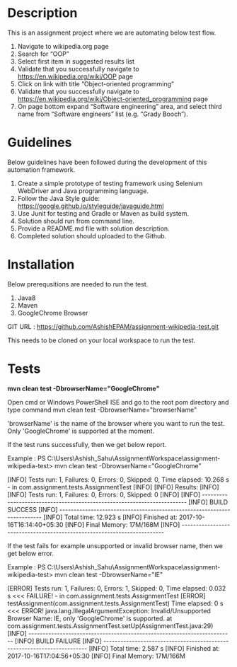 # Description

This is an assignment project where we are automating below test flow.

1.	Navigate to wikipedia.org page
2.	Search for “OOP”
3.	Select first item in suggested results list
4.	Validate that you successfully navigate to https://en.wikipedia.org/wiki/OOP page
5.	Click on link with title “Object-oriented programming”
6.	Validate that you successfully navigate to https://en.wikipedia.org/wiki/Object-oriented_programming page
7.	On page bottom expand “Software engineering” area, and select third name from “Software engineers” list (e.g. “Grady Booch”).  

# Guidelines

Below guidelines have been followed during the development of this automation framework.

1.	Create a simple prototype of testing framework using Selenium WebDriver and Java programming language. 
2.	Follow the Java Style guide: https://google.github.io/styleguide/javaguide.html
3.	Use Junit for testing and Gradle or Maven as build system.
4.	Solution should run from command line. 
5.	Provide a README.md file with solution description. 
6.	Completed solution should uploaded to the Github. 

# Installation

Below prerequsitions are needed to run the test.

1. Java8
2. Maven
3. GoogleChrome Browser

GIT URL : https://github.com/AshishEPAM/assignment-wikipedia-test.git

This needs to be cloned on your local workspace to run the test.

# Tests

**mvn clean test -DbrowserName="GoogleChrome"**

Open cmd or Windows PowerShell ISE and go to the root pom directory and type command 
mvn clean test -DbrowserName="browserName"

'browserName' is the name of the browser where you want to run the test. Only 'GoogleChrome' is supported at the moment.

If the test runs successfully, then we get below report.

Example : PS C:\Users\Ashish_Sahu\AssignmentWorkspace\assignment-wikipedia-test> mvn clean test -DbrowserName="GoogleChrome"

[INFO] Tests run: 1, Failures: 0, Errors: 0, Skipped: 0, Time elapsed: 10.268 s - in com.assignment.tests.AssignmentTest
[INFO] 
[INFO] Results:
[INFO] 
[INFO] Tests run: 1, Failures: 0, Errors: 0, Skipped: 0
[INFO] 
[INFO] ------------------------------------------------------------------------
[INFO] BUILD SUCCESS
[INFO] ------------------------------------------------------------------------
[INFO] Total time: 12.923 s
[INFO] Finished at: 2017-10-16T16:14:40+05:30
[INFO] Final Memory: 17M/168M
[INFO] ------------------------------------------------------------------------

If the test fails for example unsupported or invalid browser name, then we get below error.

Example : PS C:\Users\Ashish_Sahu\AssignmentWorkspace\assignment-wikipedia-test> mvn clean test -DbrowserName="IE"

[ERROR] Tests run: 1, Failures: 0, Errors: 1, Skipped: 0, Time elapsed: 0.032 s <<< FAILURE! - in com.assignment.tests.AssignmentTest
[ERROR] testAssignment(com.assignment.tests.AssignmentTest)  Time elapsed: 0 s  <<< ERROR!
java.lang.IllegalArgumentException: Invalid/Unsupported Browser Name: IE, only 'GoogleChrome' is supported.
	at com.assignment.tests.AssignmentTest.setUp(AssignmentTest.java:29)
[INFO] ------------------------------------------------------------------------
[INFO] BUILD FAILURE
[INFO] ------------------------------------------------------------------------
[INFO] Total time: 2.587 s
[INFO] Finished at: 2017-10-16T17:04:56+05:30
[INFO] Final Memory: 17M/166M

